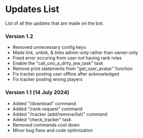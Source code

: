 # Updates List

List of all the updates that are made on the bot.

### Version 1.2

- Removed unnecessary config keys
- Made link, unlink, & links admin-only rather than owner-only
- Fixed error occuring from user not having rank roles
- Enable the "call_ceo_a_dirty_jew_task" task
- Remove print statements from "get_user_avatar" function
- Fix tracker posting user offline after acknowledged
- Fix tracker posting wrong players

### Version 1.1 (14 July 2024)

- Added "/download" command
- Added "/rank-request" command
- Added "/tracker (add/remove/list)" command
- Added "check_tracker" task
- Removed commands cool down
- Minor bug fixes and code optimization

